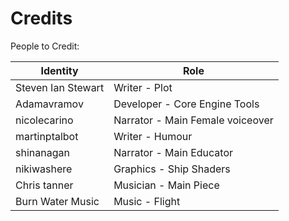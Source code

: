 # Credits

People to Credit:

| Identity           | Role                             |
| ------------------ | -------------------------------- |
| Steven Ian Stewart | Writer - Plot                    |
| Adamavramov        | Developer - Core Engine Tools    |
| nicolecarino       | Narrator - Main Female voiceover |
| martinptalbot      | Writer - Humour                  |
| shinanagan         | Narrator - Main Educator         |
| nikiwashere        | Graphics - Ship Shaders          |
| Chris tanner       | Musician - Main Piece            |
| Burn Water Music   | Music - Flight                   |
